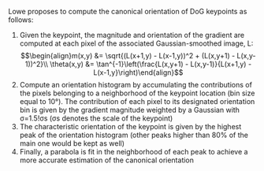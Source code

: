 Lowe proposes to compute the canonical orientation of DoG keypoints as follows:  
1) Given the keypoint, the magnitude and orientation of the gradient are computed at each pixel of the associated Gaussian-smoothed image, L: $$\begin{align}m(x,y) &= \sqrt{(L(x+1,y) - L(x-1,y))^2 + (L(x,y+1) - L(x,y-1))^2}\\ \theta(x,y) &= \tan^{-1}\left(\frac{L(x,y+1) - L(x,y-1)}{L(x+1,y) - L(x-1,y}\right)\end{align}$$
2) Compute an orientation histogram by accumulating the contributions of the pixels belonging to a neighborhood of the keypoint location (bin size equal to 10°). The contribution of each pixel to its designated orientation bin is given by the gradient magnitude weighted by a Gaussian with σ=1.5!σs (σs denotes the scale of the keypoint)
3) The characteristic orientation of the keypoint is given by the highest peak of the orientation histogram (other peaks higher than 80% of the main one would be kept as well)
4) Finally, a parabola is fit in the neighborhood of each peak to achieve a more accurate estimation of the canonical orientation